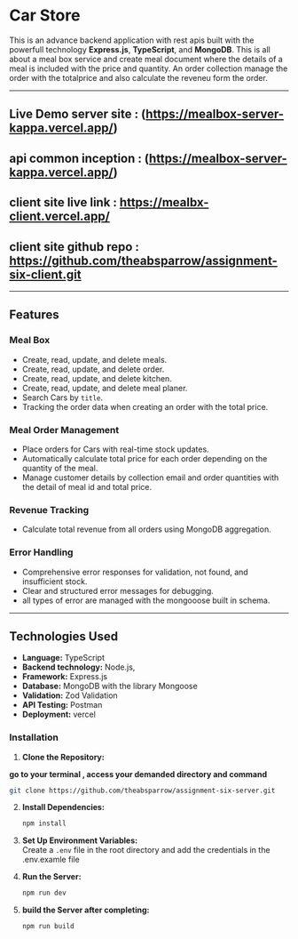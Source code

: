 # **Car Store**

This is an advance backend application with rest apis built with the powerfull technology **Express.js**, **TypeScript**, and **MongoDB**. This is all about a meal box service and create meal document where the details of a meal is included with the price and quantity. An order collection manage the order with the totalprice and also calculate the reveneu form the order.

---

## **Live Demo server site** : (https://mealbox-server-kappa.vercel.app/)

## **api common inception** : (https://mealbox-server-kappa.vercel.app/)

## **client site live link** : https://mealbx-client.vercel.app/

## **client site github repo** : https://github.com/theabsparrow/assignment-six-client.git

---

## **Features**

### **Meal Box**

- Create, read, update, and delete meals.
- Create, read, update, and delete order.
- Create, read, update, and delete kitchen.
- Create, read, update, and delete meal planer.
- Search Cars by `title`.
- Tracking the order data when creating an order with the total price.

### **Meal Order Management**

- Place orders for Cars with real-time stock updates.
- Automatically calculate total price for each order depending on the quantity of the meal.
- Manage customer details by collection email and order quantities with the detail of meal id and total price.

### **Revenue Tracking**

- Calculate total revenue from all orders using MongoDB aggregation.

### **Error Handling**

- Comprehensive error responses for validation, not found, and insufficient stock.
- Clear and structured error messages for debugging.
- all types of error are managed with the mongooose built in schema.

---

## **Technologies Used**

- **Language:** TypeScript
- **Backend technology:** Node.js,
- **Framework:** Express.js
- **Database:** MongoDB with the library Mongoose
- **Validation:** Zod Validation
- **API Testing:** Postman
- **Deployment:** vercel

### **Installation**

1. **Clone the Repository:**

**go to your terminal , access your demanded directory and command**

```bash
git clone https://github.com/theabsparrow/assignment-six-server.git
```

2. **Install Dependencies:**

   ```bash
   npm install
   ```

3. **Set Up Environment Variables:**  
   Create a `.env` file in the root directory and add the credentials in the .env.examle file

4. **Run the Server:**

   ```bash
   npm run dev
   ```

5. **build the Server after completing:**
   ```bash
   npm run build
   ```
